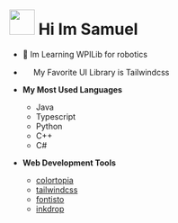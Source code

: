 # <img src="https://media.giphy.com/media/hvRJCLFzcasrR4ia7z/giphy.gif" width="45"> Hi Im Samuel
- 🤖 Im Learning WPILib for robotics

- <img src="https://cdn.worldvectorlogo.com/logos/tailwindcss.svg" width="15px"> My Favorite UI Library is Tailwindcss

- **My Most Used Languages**
    - Java
    - Typescript
    - Python
    - C++
    - C#

- **Web Development Tools**
    - [colortopia](https://colortopia.io/)
    - [tailwindcss](https://tailwindcss.com)
    - [fontisto](https://fontisto.com/)
    - [inkdrop](https://www.inkdrop.app/)

